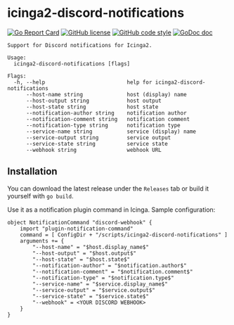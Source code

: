 # icinga2-discord-notifications
[![Go Report Card](https://goreportcard.com/badge/github.com/thefiremike/icinga2-discord-notifications)](https://goreportcard.com/report/github.com/thefiremike/icinga2-discord-notifications)
[![GitHub license](https://img.shields.io/badge/license-BSD-blue.svg)](https://github.com/thefiremike/icinga2-discord-notifications/blob/main/LICENSE)
[![GitHub code style](https://img.shields.io/badge/code%20style-uber--go-brightgreen)](https://github.com/uber-go/guide/blob/master/style.md)
[![GoDoc doc](https://img.shields.io/badge/godoc-reference-blue)](https://godoc.org/github.com/thefiremike/icinga2-discord-notifications)
```
Support for Discord notifications for Icinga2.

Usage:
  icinga2-discord-notifications [flags]

Flags:
  -h, --help                          help for icinga2-discord-notifications
      --host-name string              host (display) name
      --host-output string            host output
      --host-state string             host state
      --notification-author string    notification author
      --notification-comment string   notification comment
      --notification-type string      notification type
      --service-name string           service (display) name
      --service-output string         service output
      --service-state string          service state
      --webhook string                webhook URL
```

## Installation
You can download the latest release under the `Releases` tab or build it yourself with `go build`.

Use it as a notification plugin command in Icinga. Sample configuration:
```
object NotificationCommand "discord-webhook" {
    import "plugin-notification-command"
    command = [ ConfigDir + "/scripts/icinga2-discord-notifications" ]
    arguments += {
        "--host-name" = "$host.display_name$"
        "--host-output" = "$host.output$"
        "--host-state" = "$host.state$"
        "--notification-author" = "$notification.author$"
        "--notification-comment" = "$notification.comment$"
        "--notification-type" = "$notification.type$"
        "--service-name" = "$service.display_name$"
        "--service-output" = "$service.output$"
        "--service-state" = "$service.state$"
        "--webhook" = <YOUR DISCORD WEBHOOK>
    }
}
```
